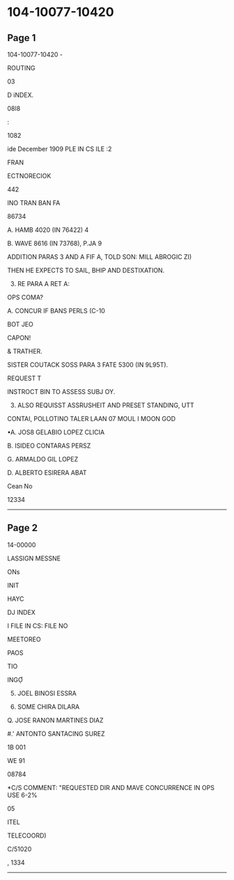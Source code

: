 # 104-10077-10420

## Page 1

104-10077-10420 -

ROUTING

03

D iNDEX.

08l8

:

1082

ide December 1909 PLE IN CS ILE :2

FRAN

ECTNORECIOK

442

INO TRAN BAN FA

86734

A. HAMB 4020 (IN 76422) 4

B. WAVE 8616 (IN 73768), P.JA 9

ADDITION PARAS 3 AND A FIF A, TOLD SON: MILL ABROGIC ZI)

THEN HE EXPECTS TO SAIL, BHIP AND DESTIXATION.

3. RE PARA A RET A:

OPS COMA?

A. CONCUR IF BANS PERLS (C-10

BOT JEO

CAPON!

& TRATHER.

SISTER COUTACK SOSS PARA 3 FATE 5300 (IN 9L95T).

REQUEST T

INSTROCT BIN TO ASSESS SUBJ OY.

3. ALSO REQUISST ASSRUSHEIT AND PRESET STANDING, UTT

CONTAI, POLLOTINO TALER LAAN 07 MOUL I MOON GOD

•A. JOS8 GELABIO LOPEZ CLICIA

B. ISIDEO CONTARAS PERSZ

G. ARMALDO GIL LOPEZ

D. ALBERTO ESIRERA ABAT

Cean No

12334

---

## Page 2

14-00000

LASSIGN MESSNE

ONs

INIT

HAYC

DJ INDEX

I FILE IN CS: FILE NO

MEETOREO

PAOS

TIO

INGỢ

5. JOEL BINOSI ESSRA

1. SOME CHIRA DILARA

Q. JOSE RANON MARTINES DIAZ

#.' ANTONTO SANTACING SUREZ

1B 001

WE 91

08784

*C/S COMMENT: "REQUESTED DIR AND MAVE CONCURRENCE IN OPS USE 6-2%

05

ITEL

TELECOORD)

C/51020

, 1334

---

